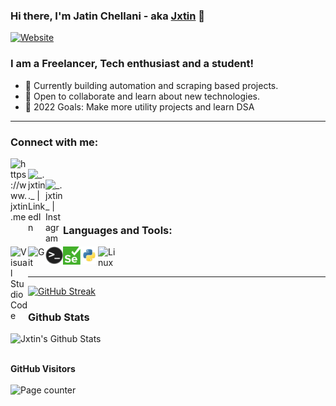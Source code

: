 ### Hi there, I'm Jatin Chellani - aka [Jxtin](https://www.jxtin.me) 👋



[![Website](https://img.shields.io/website?label=jxtin.me&style=for-the-badge&url=https://www.jxtin.me)](https://www.jxtin.me)

### I am a Freelancer, Tech enthusiast and a student!

- 🌱  Currently building automation and scraping based projects. 
- 👯 Open to collaborate and learn about new technologies.
- 🥅 2022 Goals: Make more utility projects and learn DSA

---

<!-- ### Spotify Playing 🎧 -->

### Connect with me:

[<img align="left" alt="https://www.jxtin.me" width="28px" src="https://upload.wikimedia.org/wikipedia/commons/thumb/2/2e/Antu_application-vnd.oasis.opendocument.web-template.svg/1024px-Antu_application-vnd.oasis.opendocument.web-template.svg.png" />](https://www.jxtin.me)
<br>
[<img align="left" alt="_.jxtin._ | LinkedIn" width="28px" src="https://raw.githubusercontent.com/yushi1007/yushi1007/main/images/linkedin.svg" />](https://www.linkedin.com/in/jxtin/) 
<br>
[<img align="left" alt="_.jxtin_ | Instagram" width="28px" src="https://raw.githubusercontent.com/yushi1007/yushi1007/main/images/instagram.svg" />](https://www.instagram.com/_.jxtin._/)

<br />
<br />


### Languages and Tools:



<!-- <img align="left" alt="React" width="26px" src="https://raw.githubusercontent.com/github/explore/80688e429a7d4ef2fca1e82350fe8e3517d3494d/topics/react/react.png" /> -->




<img align="left" alt="Visual Studio Code" width="28px" src="https://raw.githubusercontent.com/hussainweb/hussainweb/main/icons/vscode.png" />

<img align="left" alt="Git" width="28px" src="https://img.icons8.com/color/48/000000/git.png" />


<img align="left" alt="Terminal" width="28px" src="https://raw.githubusercontent.com/github/explore/d92924b1d925bb134e308bd29c9de6c302ed3beb/topics/terminal/terminal.png" />


<img align="left" alt="Selenium" width="28px" src="https://raw.githubusercontent.com/SeleniumHQ/heroku-selenium/6fe2098a074d48d15678c63fd93da02ed9c9c366/selenium-green.svg">

<img align="left" alt="Python" width="28px" src="https://raw.githubusercontent.com/github/explore/80688e429a7d4ef2fca1e82350fe8e3517d3494d/topics/python/python.png">

<img align="left" alt="Linux" width="28px" src="https://raw.githubusercontent.com/Thomas-George-T/Thomas-George-T/master/assets/linux-tux.svg">


<br />
<br />

---
 [![GitHub Streak](https://github-readme-streak-stats.herokuapp.com?user=jxtin&theme=dark&hide_border=true&date_format=M%20j%5B%2C%20Y%5D)](https://git.io/streak-stats)

### Github Stats

<img alt="Jxtin's Github Stats" src="https://github-readme-stats.vercel.app/api?username=jxtin&show_icons=true&count_private=true&theme=midnight-purple" />

<br>
 <br>
  
 <p align="center">

 
  <b>GitHub Visitors</b>
  <br>
  <br>
  <img alt="Page counter" src="https://profile-counter.glitch.me/jxtin/count.svg">
</p>




